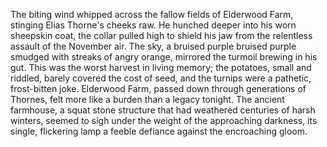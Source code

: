 The biting wind whipped across the fallow fields of Elderwood Farm, stinging Elias Thorne's cheeks raw.  He hunched deeper into his worn sheepskin coat, the collar pulled high to shield his jaw from the relentless assault of the November air.  The sky, a bruised purple bruised purple smudged with streaks of angry orange, mirrored the turmoil brewing in his gut.  This was the worst harvest in living memory; the potatoes, small and riddled, barely covered the cost of seed, and the turnips were a pathetic, frost-bitten joke.  Elderwood Farm, passed down through generations of Thornes, felt more like a burden than a legacy tonight.  The ancient farmhouse, a squat stone structure that had weathered centuries of harsh winters, seemed to sigh under the weight of the approaching darkness, its single, flickering lamp a feeble defiance against the encroaching gloom.
